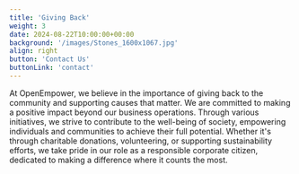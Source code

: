 ```yaml
---
title: 'Giving Back'
weight: 3
date: 2024-08-22T10:00:00+00:00
background: '/images/Stones_1600x1067.jpg'
align: right
button: 'Contact Us'
buttonLink: 'contact'
---
```


At OpenEmpower, we believe in the importance of giving back to the community and supporting causes that matter. We are committed to making a positive impact beyond our business operations. Through various initiatives, we strive to contribute to the well-being of society, empowering individuals and communities to achieve their full potential. Whether it's through charitable donations, volunteering, or supporting sustainability efforts, we take pride in our role as a responsible corporate citizen, dedicated to making a difference where it counts the most.
